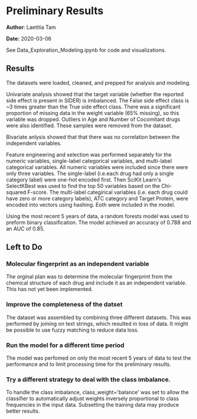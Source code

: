 # Preliminary Results
 
**Author**: Laetitia Tam

**Date:** 2020-03-06

See Data_Exploration_Modeling.ipynb for code and visualizations. 

## Results

The datasets were loaded, cleaned, and prepped for analysis and modeling. 

Univariate analysis showed that the target variable (whether the reported side effect is present in SIDER) is imbalanced. The False side effect class is ~3 times greater than the True side effect class. There was a significant proportion of missing data in the weight variable (65% missing), so this variable was dropped. Outliers in Age and Number of Cocomitant drugs were also identified. These samples were removed from the dataset. 

Bivariate anlysis showed that that there was no correlation between the independent variables. 

Feature engineering and selection was performed separately for the numeric variables, single-label categorical variables, and multi-label categorical variables. All numeric variables were included since there were only three variables. The single-label (i.e.each drug had only a single category label) were one-hot encoded first. Then SciKit Learn's SelectKBest was used to find the top 50 variables based on the Chi-squared  F-score. The multi-label categirical variables (i.e. each drug could have zero or more category labels), ATC category and Target Protein, were encoded into vectors using hashing. Eoth were included in the model.

Using the most recent 5 years of data, a random forests model was used to preform binary classification. The model achieved an accuracy of 0.788 and an AUC of 0.85.

## Left to Do

### Molecular fingerprint as an independent variable

The orginal plan was to determine the molecular fingerprint from the chemical structure of each drug and include it as an independent variable. This has not yet been implemented.

### Improve the completeness of the datset

The dataset was assembled by combining three different datasets. This was performed by joining on text strings, which resulted in loss of data. It might be possible to use fuzzy matching to reduce data loss.

### Run the model for a different time period

The model was perfomed on only the most recent 5 years of data to test the performance and to limit processing time for the preliminary results. 

### Try a different strategy to deal with the class imbalance. 

To handle the class imbalance, class_weight='balance' was set to allow the classifier to automatically adjust weights inversely proportional to class frequencies in the input data. Subsetting the training data may produce better results. 
